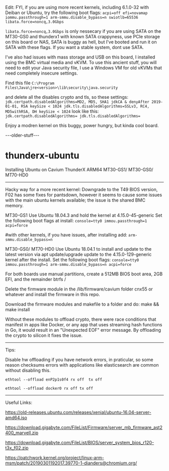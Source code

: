 Edit: FYI, if you are using more recent kernels, including 6.1.0-32 with Deiban or Ubuntu, try the following boot flags:
`acpi=off efi=novamap iommu.passthrough=1 arm-smmu.disable_bypass=n swiotlb=65536 libata.force=noncq,3.0Gbps`

`libata.force=noncq,3.0Gbps` is only nessecary if you are using SATA on the MT30-GS0 and thunderx1 with known SATA crappyness, use PCIe storage on this board or NAS, SATA is buggy as hell, but I've booted and run it on SATA with these flags. If you want a stable system, dont use SATA. 

I've also had issues with mass storage and USB on this board, I installed using the BMC virtual media and vKVM. To use this ancient stuff, you will need to edit your Java security file, I use a Windows VM for old vKVMs that need completely insecure settings. 

Find this file `C:\Program Files\Java\jre<version>\lib\security\java.security`

and delete all the disables crypto and tls, so these settings:
`jdk.certpath.disabledAlgorithms=MD2, MD5, SHA1 jdkCA & denyAfter 2019-01-01, RSA keySize < 1024
jdk.tls.disabledAlgorithms=SSLv3, RC4, MD5withRSA, DH keySize < 1024`
look like this:
`jdk.certpath.disabledAlgorithms=
jdk.tls.disabledAlgorithms=`

Enjoy a modren kernel on this buggy, power hungry, but kinda cool board. 

---older-stuff---
# thunderx-ubuntu
Installing Ubuntu on Cavium ThunderX ARM64 MT30-GS1/ MT30-GS0/ MT70-HD0

----------

Hacky way for a more recent kernel:
Downgrade to the T49 BIOS version, F02 has some fixes for pantsdown, however it seems to cause some issues with the main ubuntu kernels available; the issue is the shared BMC memory.

MT30-GS1
Use Ubuntu 18.04.3 and hold the kernel at 4.15.0-45-generic
Set the following boot flags at install: 
`console=tty0 immou.passthrough=1 acpi=force` 

#with other kernels, if you have issues, after installing add: 
`arm-smmu.disable_bypass=n`

MT30-GS0/ MT70-HD0
Use Ubuntu 18.04.1 to install and update to the latest version via apt update/upgrade update to the 4.15.0-129-generic kernel after the install. 
Set the following boot flags: 
`console=tty0 immou.passthrough=1 arm-smmu.disable_bypass=n acpi=force`

For both boards use manual partitions, create a 512MB BIOS boot area, 2GB EFI, and the remainder btrfs /

Delete the firmware module in the /lib/firmware/cavium folder cnx55 or whatever and install the firmware in this repo.

Download the firmware modules and makefile to a folder and do:
make && make install

Without these modules to offload crypto, there were race conditions that manifest in apps like Docker, or any app that uses streaming hash functions in Go, it would result in an "Unexpected EOF" error message. By offloading the crypto to silicon it fixes the issue. 

----------
Tips:

Disable hw offloading if you have network errors, in praticular, so some reason checksums errors with applications like elasticsearch are common without disabling this. 

`ethtool --offload enP2p1s0f4 rx off  tx off`

`ethtool --offload docker0 rx off tx off`

----------
Useful Links:

https://old-releases.ubuntu.com/releases/xenial/ubuntu-16.04-server-amd64.iso

https://download.gigabyte.com/FileList/Firmware/server_mb_firmware_ast2400_marvell.zip

https://download.gigabyte.com/FileList/BIOS/server_system_bios_r120-t3x_f02.zip

https://patchwork.kernel.org/project/linux-arm-msm/patch/20190301192017.39770-1-dianders@chromium.org/
